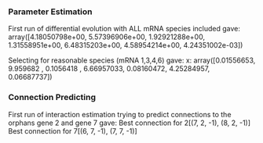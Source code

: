 ### Parameter Estimation

First run of differential evolution with ALL mRNA species included gave:
array([4.18050798e+00, 5.57396906e+00, 1.92921288e+00, 1.31558951e+00,
       6.48315203e+00, 4.58954214e+00, 4.24351002e-03])

Selecting for reasonable species (mRNA 1,3,4,6) gave: 
x: array([0.01556653, 9.959682  , 0.1056418 , 6.66957033, 0.08160472,
       4.25284957, 0.06687737])

### Connection Predicting

First run of interaction estimation trying to predict connections to the orphans gene 2 and gene 7 gave:
Best connection for 2[(7, 2, -1), (8, 2, -1)]
Best connection for 7[(6, 7, -1), (7, 7, -1)]
